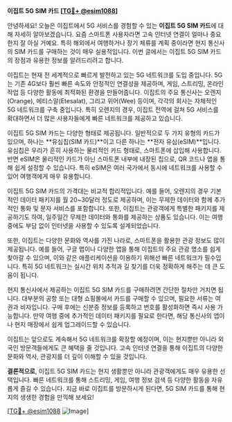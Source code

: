 **이집트 5G SIM 카드 [[TG💪+ @esim1088](https://t.me/s/esim1088)]**

안녕하세요! 오늘은 이집트에서 5G 서비스를 경험할 수 있는 **이집트 5G SIM 카드**에 대해 자세히 알아보겠습니다. 요즘 스마트폰 사용자라면 고속 인터넷 연결이 얼마나 중요한지 잘 아실 거예요. 특히 해외에서 여행하거나 장기 체류를 계획 중이라면 현지 통신사의 SIM 카드를 구매하는 것이 매우 실용적입니다. 이번 글에서는 이집트 5G SIM 카드의 장점과 유용한 정보를 알려드리려고 합니다.

이집트는 현재 전 세계적으로 빠르게 발전하고 있는 5G 네트워크를 도입 중입니다. 5G는 기존 4G보다 훨씬 빠른 속도와 안정적인 연결성을 제공하며, 게임, 스트리밍, 온라인 작업 등 다양한 활동에 최적화된 환경을 만들어줍니다. 이집트의 주요 통신사는 오렌지(Orange), 에티스알(Etesalat), 그리고 위어(Wee) 등이며, 각각의 회사는 자체적인 5G 네트워크를 구축 중입니다. 특히 오렌지의 경우, 이집트 전역에 걸쳐 5G 서비스를 확대하면서 더 많은 사용자들에게 빠른 네트워크를 제공하고 있습니다.

이집트 5G SIM 카드는 다양한 형태로 제공됩니다. 일반적으로 두 가지 유형의 카드가 있으며, 하나는 **유심칩(SIM 카드)**이고 다른 하나는 **전자 유심(eSIM)**입니다. 유심칩은 우리가 흔히 사용하는 물리적인 카드 형태로, 스마트폰에 삽입해 사용합니다. 반면 eSIM은 물리적인 카드가 아닌 스마트폰 내부에 내장된 칩으로, QR 코드나 앱을 통해 쉽게 설정할 수 있습니다. 특히 eSIM은 여러 국가에서 동시에 네트워크를 사용할 수 있어 여행객에게 매우 유용합니다.

이집트 5G SIM 카드의 가격대는 비교적 합리적입니다. 예를 들어, 오렌지의 경우 기본적인 데이터 패키지를 월 20~30달러 정도로 제공하며, 이는 무제한 데이터와 함께 추가적인 통화 및 문자 서비스를 포함합니다. 또한, 이집트는 관광객에게 특별한 패키지를 제공하기도 하여, 일주일간 무제한 데이터와 통화를 제공하는 상품도 있습니다. 이는 여행 중에도 부담 없이 인터넷을 사용할 수 있도록 설계되었습니다.

또한, 이집트는 다양한 문화와 역사를 가진 나라로, 스마트폰을 활용한 관광 정보도 많이 제공됩니다. 예를 들어, 구글 맵이나 다양한 앱을 통해 이집트의 주요 관광 명소를 쉽게 찾아갈 수 있으며, 이와 같은 애플리케이션을 이용하기 위해선 빠른 네트워크가 필수입니다. 특히 5G 네트워크는 실시간 위치 추적과 길 찾기를 더욱 정확하게 해주는 데 큰 도움이 됩니다.

현지 통신사에서 제공하는 이집트 5G SIM 카드를 구매하려면 간단한 절차만 거치면 됩니다. 대부분의 공항 또는 대형 쇼핑몰에서 카드를 구매할 수 있으며, 필요한 서류는 여권과 비자입니다. 구매 후에는 신분증 정보를 등록하고 번호를 활성화하면 즉시 사용 가능합니다. 만약 여행 중에 추가적인 데이터 패키지를 필요로 한다면, 해당 통신사의 앱이나 현지 매장에서 쉽게 업그레이드할 수 있습니다.

이집트는 앞으로도 계속해서 5G 네트워크를 확장할 예정이며, 이는 현지뿐만 아니라 외국인 방문객들에게도 큰 혜택을 줄 것입니다. 고속 인터넷 연결을 통해 이집트의 다양한 문화와 역사, 관광지를 더 깊이 이해할 수 있을 것입니다.

**결론적으로**, 이집트 5G SIM 카드는 현지 생활뿐만 아니라 관광객에게도 매우 유용한 선택입니다. 빠른 네트워크를 통해 스트리밍, 게임, 여행 정보 검색 등 다양한 활동을 자유롭게 즐길 수 있습니다. 지금 바로 이집트를 방문하시게 된다면, 5G SIM 카드를 통해 현지의 생생한 경험을 만끽해 보세요!

[[TG💪+ @esim1088](https://t.me/s/esim1088) ![Image](https://i.postimg.cc/Y0z9fWf4/image.png)]